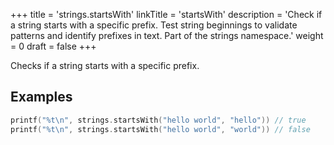 +++
title = 'strings.startsWith'
linkTitle = 'startsWith'
description = 'Check if a string starts with a specific prefix. Test string beginnings to validate patterns and identify prefixes in text. Part of the strings namespace.'
weight = 0
draft = false
+++

Checks if a string starts with a specific prefix.

## Examples

```go
printf("%t\n", strings.startsWith("hello world", "hello")) // true
printf("%t\n", strings.startsWith("hello world", "world")) // false
```


